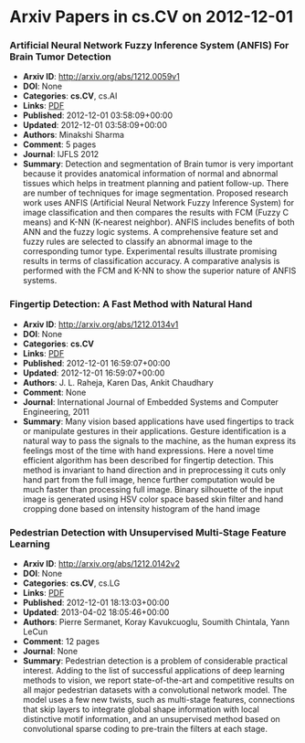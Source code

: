 # Arxiv Papers in cs.CV on 2012-12-01
### Artificial Neural Network Fuzzy Inference System (ANFIS) For Brain Tumor Detection
- **Arxiv ID**: http://arxiv.org/abs/1212.0059v1
- **DOI**: None
- **Categories**: **cs.CV**, cs.AI
- **Links**: [PDF](http://arxiv.org/pdf/1212.0059v1)
- **Published**: 2012-12-01 03:58:09+00:00
- **Updated**: 2012-12-01 03:58:09+00:00
- **Authors**: Minakshi Sharma
- **Comment**: 5 pages
- **Journal**: IJFLS 2012
- **Summary**: Detection and segmentation of Brain tumor is very important because it provides anatomical information of normal and abnormal tissues which helps in treatment planning and patient follow-up. There are number of techniques for image segmentation. Proposed research work uses ANFIS (Artificial Neural Network Fuzzy Inference System) for image classification and then compares the results with FCM (Fuzzy C means) and K-NN (K-nearest neighbor). ANFIS includes benefits of both ANN and the fuzzy logic systems. A comprehensive feature set and fuzzy rules are selected to classify an abnormal image to the corresponding tumor type. Experimental results illustrate promising results in terms of classification accuracy. A comparative analysis is performed with the FCM and K-NN to show the superior nature of ANFIS systems.



### Fingertip Detection: A Fast Method with Natural Hand
- **Arxiv ID**: http://arxiv.org/abs/1212.0134v1
- **DOI**: None
- **Categories**: **cs.CV**
- **Links**: [PDF](http://arxiv.org/pdf/1212.0134v1)
- **Published**: 2012-12-01 16:59:07+00:00
- **Updated**: 2012-12-01 16:59:07+00:00
- **Authors**: J. L. Raheja, Karen Das, Ankit Chaudhary
- **Comment**: None
- **Journal**: International Journal of Embedded Systems and Computer
  Engineering, 2011
- **Summary**: Many vision based applications have used fingertips to track or manipulate gestures in their applications. Gesture identification is a natural way to pass the signals to the machine, as the human express its feelings most of the time with hand expressions. Here a novel time efficient algorithm has been described for fingertip detection. This method is invariant to hand direction and in preprocessing it cuts only hand part from the full image, hence further computation would be much faster than processing full image. Binary silhouette of the input image is generated using HSV color space based skin filter and hand cropping done based on intensity histogram of the hand image



### Pedestrian Detection with Unsupervised Multi-Stage Feature Learning
- **Arxiv ID**: http://arxiv.org/abs/1212.0142v2
- **DOI**: None
- **Categories**: **cs.CV**, cs.LG
- **Links**: [PDF](http://arxiv.org/pdf/1212.0142v2)
- **Published**: 2012-12-01 18:13:03+00:00
- **Updated**: 2013-04-02 18:05:46+00:00
- **Authors**: Pierre Sermanet, Koray Kavukcuoglu, Soumith Chintala, Yann LeCun
- **Comment**: 12 pages
- **Journal**: None
- **Summary**: Pedestrian detection is a problem of considerable practical interest. Adding to the list of successful applications of deep learning methods to vision, we report state-of-the-art and competitive results on all major pedestrian datasets with a convolutional network model. The model uses a few new twists, such as multi-stage features, connections that skip layers to integrate global shape information with local distinctive motif information, and an unsupervised method based on convolutional sparse coding to pre-train the filters at each stage.



